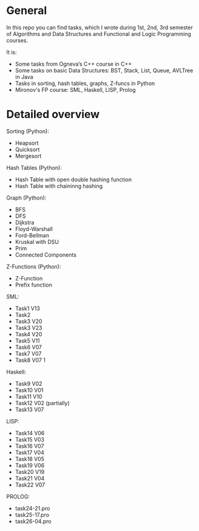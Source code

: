 General
=======

In this repo you can find tasks, which I wrote during 1st, 2nd, 3rd semester of Algorithms and Data Structures and Functional and Logic Programming courses.

It is:

* Some tasks from Ogneva’s C++ course in C++
* Some tasks on basic Data Structures: BST, Stack, List, Queue, AVLTree in Java
* Tasks in sorting, hash tables, graphs, Z-funcs in Python
* Mironov's FP course: SML, Haskell, LISP, Prolog

Detailed overview
=================

Sorting (Python):

* Heapsort
* Quicksort
* Mergesort

Hash Tables (Python):

* Hash Table with open double hashing function
* Hash Table with chaininng hashing

Graph (Python):

* BFS
* DFS
* Dijkstra
* Floyd-Warshall
* Ford-Bellman
* Kruskal with DSU
* Prim
* Connected Components

Z-Functions (Python):

* Z-Function
* Prefix function


SML:

* Task1 V13
* Task2
* Task3 V20
* Task3 V23
* Task4 V20
* Task5 V11
* Task6 V07
* Task7 V07
* Task8 V07 1

Haskell:

* Task9 V02
* Task10 V01
* Task11 V10
* Task12 V02 (partially)
* Task13 V07 

LISP:

* Task14 V06
* Task15 V03
* Task16 V07
* Task17 V04
* Task18 V05
* Task19 V06
* Task20 V19
* Task21 V04
* Task22 V07

PROLOG:

* task24-21.pro
* task25-17.pro
* task26-04.pro



